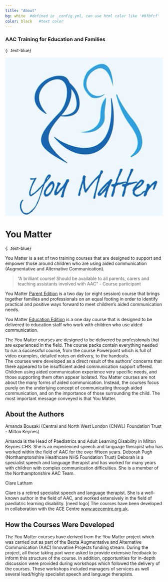 ```yaml
---
title: "About"
bg: white  #defined in _config.yml, can use html color like '#0fbfcf'
color: black   #text color
---
```


### AAC Training for Education and Families
{: .text-blue}

<div class="circular"><img src="img/youmatter-icon.png" alt="" /></div>

# You Matter
{: .text-blue}

You Matter is a set of two training courses that are designed to support and empower those around children who are using aided communication (Augmentative and Alternative Communication).  

>“A brilliant course! Should be available to all parents, carers and teaching assistants involved with AAC” - Course participant

You Matter [Parent Edition](#parent-edition) is a two day (or eight session) course that brings together families and professionals on an equal footing in order to identify practical and positive ways forward to meet children’s aided communication needs.

You Matter [Education Edition](#education-edition) is a one day course that is designed to be delivered to education staff who work with children who use aided communication.  

The You Matter courses are designed to be delivered by professionals that are experienced in the field.  The course packs contain everything needed to run a successful course, from the course Powerpoint which is full of video examples, detailed notes on delivery, to the handouts.  
The courses were developed as a direct result of the authors’ concerns that there appeared to be insufficient aided communication support offered. Children using aided communication experience very specific needs, and those supporting them often appear isolated.
You Matter courses are not about the many forms of aided communication.  Instead, the courses focus purely on the underlying concept of communicating through aided communication, and on the importance of those surrounding the child.  The most important message conveyed is that You Matter.

## About the Authors

Amanda Bousaki (Central and North West London (CNWL) Foundation Trust - Milton Keynes)

Amanda is the Head of Paediatrics and Adult Learning Disability in Milton Keynes CHS. She is an experienced speech and language therapist who has worked within the field of AAC for the over fifteen years.
Deborah Pugh (Northamptonshire Healthcare NHS Foundation Trust)
Deborah is a specialist speech and language therapist and has worked for many years with children with complex communication difficulties. She is a member of the Northamptonshire AAC Team.

Clare Latham

Clare is a retired specialist speech and language therapist. She is a well-known author in the field of AAC, and worked extensively in the field of paediatric learning disability.
[need logo] The courses have been developed in collaboration with the ACE Centre www.acecentre.org.uk.  

## How the Courses Were Developed
The You Matter courses have derived from the You Matter project which was carried out as part of the Becta Augmentative and Alternative Communication (AAC) Innovative Projects funding stream.
During the project, all those taking part were asked to provide extensive feedback to inform this structure of the course. In addition, opportunities for in-depth discussion were provided during workshops which followed the delivery of the courses. These workshops included managers of services as well several lead/highly specialist speech and language therapists.
